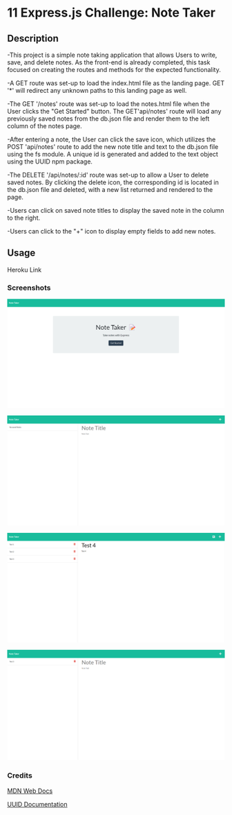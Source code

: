 # 11 Express.js Challenge: Note Taker

## Description

-This project is a simple note taking application that allows Users to write, save, and delete notes. As the front-end is already completed, this task focused on creating the routes and methods for the expected functionality.

-A GET route was set-up to load the index.html file as the landing page. GET '*' will redirect any unknown paths to this landing page as well.

-The GET '/notes' route was set-up to load the notes.html file when the User clicks the "Get Started" button. The GET'api/notes' route will load any previously saved notes from the db.json file and render them to the left column of the notes page.

-After entering a note, the User can click the save icon, which utilizes the POST 'api/notes' route to add the new note title and text to the db.json file using the fs module. A unique id is generated and added to the text object using the UUID npm package. 

-The DELETE '/api/notes/:id' route was set-up to allow a User to delete saved notes. By clicking the delete icon, the corresponding id is located in the db.json file and deleted, with a new list returned and rendered to the page. 

-Users can click on saved note titles to display the saved note in the column to the right.

-Users can click to the "+" icon to display empty fields to add new notes.

## Usage

Heroku Link

### Screenshots

![Screenshot of Note Taker Homepage](/Develop/public/assets/ExpressjsChallengeHP.png)

![Screenshot of Note Taker Notes Page](/Develop/public/assets/ExpressjsChallengeNotes.png)

![Screenshot of Note Taker Saved Notes](/Develop/public/assets/ExpressjsChallengeTestNote.png)

![Screenshot of Note Taker Deleted Notes](/Develop/public/assets/ExpressjsChallengeTestDelete.png)

### Credits

[MDN Web Docs](https://developer.mozilla.org/en-US/)

[UUID Documentation](https://www.npmjs.com/package/uuid)